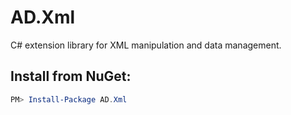 # AD.Xml
C# extension library for XML manipulation and data management.
## Install from NuGet:
```Powershell
PM> Install-Package AD.Xml
```
